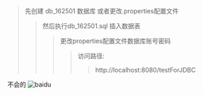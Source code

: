 >先创建 db_162501 数据库 或者更改.properties配置文件
>>然后执行db_162501.sql 插入数据表
>>>更改properties配置文件数据库账号密码
>>>>访问路径:
>>>>>http://localhost:8080/testForJDBC  

不会的
![baidu](http://www.baidu.com/img/bdlogo.gif "百度logo")  